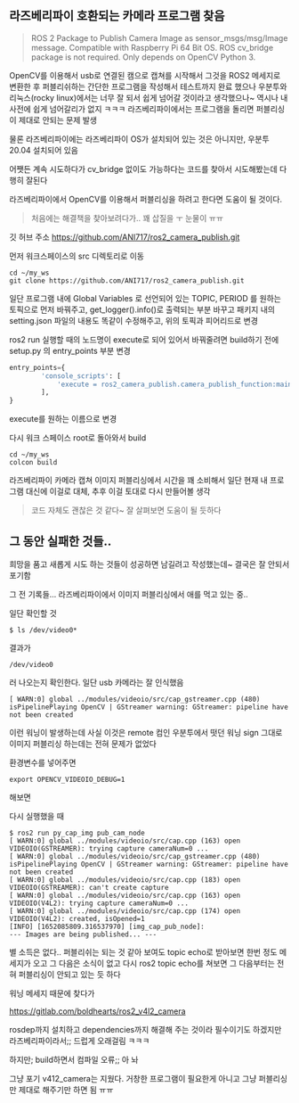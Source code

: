 ## 라즈베리파이 호환되는 카메라 프로그램 찾음
> ROS 2 Package to Publish Camera Image as sensor_msgs/msg/Image message. Compatible with Raspberry Pi 64 Bit OS. ROS cv_bridge package is not required. Only depends on OpenCV Python 3.

OpenCV를 이용해서 usb로 연결된 캠으로 캡쳐를 시작해서 그것을 ROS2 메세지로 변환한 후 퍼블리쉬하는 간단한 프로그램을 작성해서 테스트까지 완료 했으나
우분투와 리눅스(rocky linux)에서는 너무 잘 되서 쉽게 넘어갈 것이라고 생각했으나~
역시나 내 사전에 쉽게 넘어갈리가 없지 ㅋㅋㅋ
라즈베리파이에서는 프로그램을 돌리면 퍼블리싱이 제대로 안되는 문제 발생

물론 라즈베리파이에는 라즈베리파이 OS가 설치되어 있는 것은 아니지만, 우분투20.04 설치되어 있음 

어쨋든 계속 시도하다가 cv_bridge 없이도 가능하다는 코드를 찾아서 시도해봤는데 다행히 
잘된다

라즈베리파이에서 OpenCV를 이용해서 퍼블리싱을 하려고 한다면 도움이 될 것이다.

> 처음에는 해결책을 찾아보려다가.. 꽤 삽질을 ㅜ 눈물이 ㅠㅠ

깃 허브 주소
https://github.com/ANI717/ros2_camera_publish.git

먼저 워크스페이스의 src 디렉토리로 이동
```
cd ~/my_ws
git clone https://github.com/ANI717/ros2_camera_publish.git
```

일단 프로그램 내에 
Global Variables 로 선언되어 있는 
TOPIC, PERIOD 를 원하는 토픽으로 먼저 바꿔주고, get_logger().info()로 출력되는 부분 바꾸고
패키지 내의 setting.json 파일의 내용도 똑같이 수정해주고, 위의 토픽과 피어리드로 변경 

ros2 run 실행할 때의 노드명이 execute로 되어 있어서 바꿔줄려면 build하기 전에 
setup.py 의 entry_points 부분 변경
```py
entry_points={
        'console_scripts': [
            'execute = ros2_camera_publish.camera_publish_function:main',
        ],
}
```
execute를 원하는 이름으로 변경

다시 워크 스페이스 root로 돌아와서 build
```
cd ~/my_ws
colcon build
```

라즈베리파이 카메라 캡쳐 이미지 퍼블리싱에서 시간을 꽤 소비해서 일단 현재 내 프로그램 대신에 이걸로 대체, 추후 이걸 토대로 다시 만들어볼 생각

> 코드 자체도 괜찮은 것 같다~ 잘 살펴보면 도움이 될 듯하다

## 그 동안 실패한 것들..
희망을 품고 새롭게 시도 하는 것들이 성공하면 남길려고 작성했는데~ 결국은 잘 안되서 포기함

그 전 기록들...
라즈베리파이에서 이미지 퍼블리싱에서 애를 먹고 있는 중..

일단 확인할 것

```
$ ls /dev/video0*
```

결과가 
```
/dev/video0
```
러 나오는지 확인한다. 일단 usb 카메라는 잘 인식했음


```
[ WARN:0] global ../modules/videoio/src/cap_gstreamer.cpp (480) isPipelinePlaying OpenCV | GStreamer warning: GStreamer: pipeline have not been created
```
이런 워닝이 발생하는데 사실 이것은 remote 컴인 우분투에서 떳던 워닝 sign 
그대로 이미지 퍼블리싱 하는데는 전혀 문제가 없었다

환경변수를 넣어주면
```
export OPENCV_VIDEOIO_DEBUG=1 
```
해보면

다시 실행했을 때
```
$ ros2 run py_cap_img pub_cam_node 
[ WARN:0] global ../modules/videoio/src/cap.cpp (163) open VIDEOIO(GSTREAMER): trying capture cameraNum=0 ...
[ WARN:0] global ../modules/videoio/src/cap_gstreamer.cpp (480) isPipelinePlaying OpenCV | GStreamer warning: GStreamer: pipeline have not been created
[ WARN:0] global ../modules/videoio/src/cap.cpp (183) open VIDEOIO(GSTREAMER): can't create capture
[ WARN:0] global ../modules/videoio/src/cap.cpp (163) open VIDEOIO(V4L2): trying capture cameraNum=0 ...
[ WARN:0] global ../modules/videoio/src/cap.cpp (174) open VIDEOIO(V4L2): created, isOpened=1
[INFO] [1652085809.316537970] [img_cap_pub_node]: 
--- Images are being published... ---
```

별 소득은 없다.. 퍼블리쉬는 되는 것 같아 보여도 topic echo로 받아보면
한번 정도 메세지가 오고 그 다음은 소식이 없고
다시 ros2 topic echo를 쳐보면 그 다음부터는 전혀 퍼블리싱이 안되고 있는 듯 하다

워닝 메세지 때문에 찾다가

https://gitlab.com/boldhearts/ros2_v4l2_camera

rosdep까지 설치하고 dependencies까지 해결해 주는 것이라 필수이기도 하겠지만
라즈베리파이라서;; 드럽게 오래걸림 ㅋㅋㅋ

하지만; build하면서 컴파일 오류;; 아 놔

그냥 포기 v412_camera는 지웠다. 거창한 프로그램이 필요한게 아니고 그냥 퍼블리싱만
제대로 해주기만 하면 됨 ㅠㅠ


